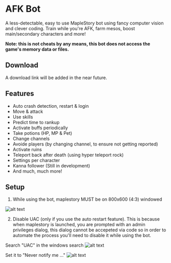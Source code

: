 # AFK Bot
A less-detectable, easy to use MapleStory bot using fancy computer vision and clever coding. Train while you're AFK, farm mesos, boost main/secondary characters and more!

**Note: this is not cheats by any means, this bot does not access the game's memory data or files.**

## Download
A download link will be added in the near future.

## Features
- Auto crash detection, restart & login
- Move & attack
- Use skills
- Predict time to rankup
- Activate buffs periodically
- Take potions (HP, MP & Pet)
- Change channels
- Avoide players (by changing channel, to ensure not getting reported)
- Activate ruins
- Teleport back after death (using hyper teleport rock)
- Settings per character
- Kanna follower (Still in development)
- And much, much more!

## Setup
1. While using the bot, maplestory MUST be on 800x600 (4:3) windowed

![alt text](https://raw.githubusercontent.com/tomergt45/MapleController/main/docs/images/Resolution.png)

2. Disable UAC (only if you use the auto restart feature).
This is because when maplestory is launched, you are prompted with an admin privileges dialog, this dialog cannot be accepeted via code so in order to automate the process you'll need to disable it while using the bot.

Search "UAC" in the windows search
![alt text](https://raw.githubusercontent.com/tomergt45/MapleController/main/docs/images/UAC1.png)

Set it to "Never notify me ..."
![alt text](https://raw.githubusercontent.com/tomergt45/MapleController/main/docs/images/UAC2.png)
